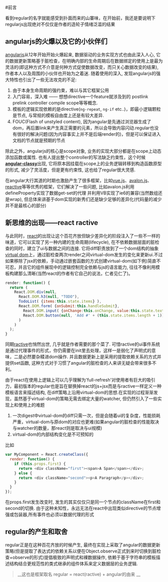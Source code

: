 #前言

看到regular的名字就能感受到扑面而来的山寨味，在开始前，我还是要说明下regularjs出现绝对不仅仅是作者的造轮子情绪泛滥的结果


## angularjs的火爆以及它的小伙伴们

[angularjs](https://angularjs.org/)从12年开始开始火爆起来, 数据驱动的业务实现方式也由此深入人心, 它的数据更新策略基于脏检查，在明确内部的生命周期后在数据绑定的使用上是最为灵活的(即这种方式不介意是何种方式促使数据改变，而只关心数据改变的结果),作者本人以及周围的小伙伴也开始为之着迷. 随着使用的深入, 发现angularjs的强大特性也引出了一些无法攻克的不足:

  1. 由于本身生命周期的强约束，难以与其它框架公用
  2. 入门容易，深入难 —— 想想directive一个feature就涉及到的 postlink prelink controller compile scope等等概念.
  3. 模板的逻辑实现依赖的是directive(`ng-repeat`, `ng-if` etc..)，即最小逻辑颗粒是节点, 与常规的模板自由度上还是有较大差异.
  4. FOUC(Flash of unstyled content), 因为angular是先通过浏览器生成了dom，再后置link来产生真正需要的元素，所以会导致内容闪动.regular也没有很好的解决问题(因为内容事实上并不是后端render的)，但是可以保证进入文档的节点就是预期的节点

除此之外，angularjs的核心是scope对象, 业务的实现大部分都是在scope上动态添加函数或属性. 也有人提出整个controller的写法缺乏约束性，这个时候[__angular-classy__](http://davej.github.io/angular-classy/)出现, 它将原本因挂载在scope上的业务逻辑转移到构造函数原型的形式, 减少了灵活度，但是更有约束性, 这也给了regular很大灵感.

在angular大行其道的时期也激励产生了很多框架，比如[vue.js](http://vuejs.org/)、[avalon.js](https://github.com/RubyLouvre/avalon)、[reactive](https://github.com/component/reactive)等等优秀的框架，它们解决了一些问题, 比如avalon.js利用defineProperty实现了数据get-set的代理 并利用VB实现了ie6的兼容(当然数组还是wrap), 但总体来讲基于dom实现的新秀们还是缺少足够的差异化(代码量的减少并不是最核心的部分)


## 新思维的出现——react ractive

与此同时，[react](http://facebook.github.io/react/)的出现让这个百花齐放但缺少差异化的阶段注入了一些不一样的味道，它可以实现了另一种内建的生命周期(lifecycle), 在不依赖数据层面的脏检查的同时，建立了ui与数据之间的连接. 它将diff职责放到了一个dom结构的抽象[virtual dom](http://fluentconf.com/fluent2014/public/schedule/detail/32395)上，通过脏检查两次render之间virtual-dom发生的变化来更新ui.不过如果移除了jsx的依赖，手动通过嵌套函数的方式创建virtual-dom(如下例)简直不可忍，并且它的组件展现中的逻辑控制完全依赖与js的语言能力, 往往不像利用模板构建那么清晰(当然react的作者有它自己的说法，仁者见仁了)。

```js
render: function() {
  return (
    React.DOM.div(null, 
      React.DOM.h3(null, "TODO"),
      TodoList( {items:this.state.items} ),
      React.DOM.form( {onSubmit:this.handleSubmit}, 
        React.DOM.input( {onChange:this.onChange, value:this.state.text} ),
        React.DOM.button(null, 'Add #' + (this.state.items.length + 1))
      )
    )
  );
}
```

同期[ractive](http://www.ractivejs.org/)也悄然出世, 几乎就是作者需要的那个菜了. 可惜ractive的ui事件系统是通过代理事件的形式，你仍需要在init里去处理，这样一是弱化了声明式的意味，二是必然要杂糅进dom操作. 并且数据更新上是采用的提取依赖关系的方式并提供set函数, 这种方式对于习惯了angular的脏检查的人来讲无疑会带来很多不利。


由于react在使用上逻辑上可以几乎理解为'full-refresh'对使用者有巨大的吸引力，最初版本的regular也是旨在替换掉react的js+jsx而是与ractive一样定义一种模板语言来描述结构, 在diff策略上沿用virtual-dom的思想.在实现的过程渐渐发现，虽然基于virtual-dom的策略无需去绑定大量的watcher, 但仍然引入了一些实现上和使用上的难题

1. 一次digest中virtual-dom的diff只需一次，但是会随着ui的复杂度，性能损耗严重，virtual-dom与原dom的对应也更难(如果angular的脏检查的性能取决与watcher的数量，那react则是取决与ui规模)
2. virtual-dom的内部结构变化是不可预知的
  
  比如
  ```js
  var MyComponent = React.createClass({
    render: function() {
      if (this.props.first) {
        return <div className="first"><span>A Span</span></div>;
      } else {
        return <div className="second"><p>A Paragraph</p></div>;
      }
    }
  });
  ```

  在props.first发生改变时, 发生的其实仅仅只是同一个节点的className在first和second的切换. 由于这种未知性，永远无法在react中出现类似directive的节点增强或包装器,所有事件也必须以数据代理的形式



## regular的产生和取舍

regular正是在这种百花齐放的时候产生, 最终在实现上采取了angular的数据更新策略(但是提取了表达式的依赖关系以便在Object.observe正式到来时切换到脏检查+observe的形式)提倡极致的声明式和裸数据操作, 依赖于基于字符串的模板描述结构结合更规范性的类式继承的组件体系来定义数据层的业务逻辑.

> __这也是框架取名 regular = react(ractive) + angular的由来 __
